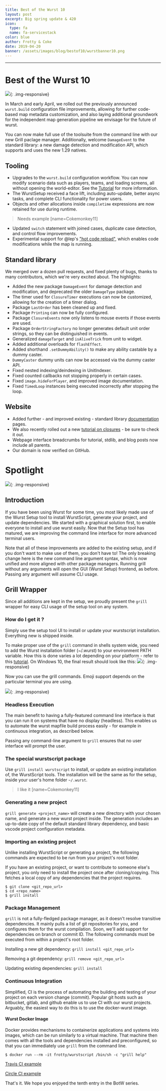 ```yaml
---
title: Best of the Wurst 10
layout: post
excerpt: Big spring update & 420
icon:
  type: fa
  name: fa-servicestack
color: blue
author: Frotty & Coke
date: 2019-04-20
banner: /assets/images/blog/bestof10/wurstbanner10.png
---
```

------

Best of the Wurst 10
===
![](/assets/images/blog/bestof10/wurstbanner10.png){: .img-responsive}

In March and early April, we rolled out the previously announced `wurst.build` configuration file improvements, allowing for further code-based map metadata customization, and also laying additional groundwork for the independent map generation pipeline we envisage for the future of wurst.

You can now make full use of the toolsuite from the command line with our new Grill paclage manager. Additionally, welcome `DamageEvent` to the standard library: a new damage detection and modification API, which supports and uses the new 1.29 natives.

Tooling
---
* Upgrades to the `wurst.build` configuration workflow. You can now modify scenario data such as players, teams, and loading screens, all without opening the world-editor. See the [Tutorial](https://wurstlang.org/tutorials/wurstbuild.html) for more information.
* The WurstSetup received a face lift, including auto-update, better async tasks, and complete CLI functionality for power users.
* Objects and other allocations inside `compiletime` expressions are now retained for use during runtime.
> Needs example
> [name=Cokemonkey11]
* Updated `switch` statement with joined cases, duplicate case detection, and control flow improvements.
* Experimental support for @lep's ["hot code reload"](https://wurstlang.org/tutorials/jhcr.html), which enables code modifications while the map is running.

Standard library
---

We merged over a dozen pull requests, and fixed plenty of bugs, thanks to many contributors, which we're very excited about. The highlights:

* Added the new package `DamageEvent` for damage detection and modification, and deprecated the older `DamageType` package.
* The timer used for `ClosureTimer` executions can now be customized, allowing for the creation of a timer dialog.
* Package `LastOrder` has been cleaned up and fixed.
* Package `Printing` can now be fully configured.
* Package `ClosureEvents` now only listens to mouse events if those events are used.
* Package `OrderStringFactory` no longer generates default unit order strings, so they can be distinguished in events.
* Generalized `damageTarget` and `isAliveTrick` from unit to widget.
* Added additional overloads for `flashEffect`.
* Added shorthand `.setDummyAbility()` to make any ability castable by a dummy caster.
* `DummyCaster` dummy units can now be accessed via the dummy caster API.
* Fixed nested indexing/deindexing in UnitIndexer.
* Fixed counted callbacks not stopping properly in certain cases.
* Fixed `image.hideForPlayer`, and improved image documentation.
* Fixed `TimedLoop` instances being executed incorrectly after stopping the loop.

Website
---
* Added further - and improved existing - standard library [documentation](https://wurstlang.org/stdlib) pages.
* We also recently rolled out a new [tutorial on closures](https://wurstlang.org/tutorials/getclose.html) - be sure to check it out.
* Webpage interface breadcrumbs for tutorial, stdlib, and blog posts now include all parents.
* Our domain is now verified on GitHub.


Spotlight
===

![](/assets/images/blog/bestof10/grillpm.jpg){: .img-responsive}

## Introduction

If you have been using Wurst for some time, you most likely made use of the Wurst Setup tool to install WurstScript, generate your project, and update dependencies. We started with a graphical solution first, to enable everyone to install and use wurst easily. Now that the Setup tool has matured, we are improving the command line interface for more advanced terminal users.

Note that all of these improvements are added to the existing setup, and if you don't want to make use of them, you don't have to! The only breaking change here is the new command line argument syntax, which is now unified and more aligned with other package managers. Running grill without any arguments will open the GUI (Wurst Setup) frontend, as before. Passing any argument will assume CLI usage.

## Grill Wrapper

Since all additions are kept in the setup, we proudly present the `grill` wrapper for easy CLI usage of the setup tool on any system.

### How do I get it ?

Simply use the setup tool UI to install or update your wurstscript installation. Everything new is shipped inside.

To make proper use of the `grill` command in shells system wide, you need to add the Wurst installation folder (~/.wurst) to your environment PATH variable. How this is done varies a lot depending on your platform - refer to this [tutorial](https://www.java.com/en/download/help/path.xml). On Windows 10, the final result should look like this:
![](https://i.imgur.com/8bFJJVT.jpg){: .img-responsive}

Now you can use the grill commands. Emoji support depends on the particular terminal you are using.

![](https://i.imgur.com/FNSBYgD.jpg){: .img-responsive}

### Headless Execution

The main benefit to having a fully-featured command line interface is that you can run it on systems that have no display (headless). This enables us to automate the wurst mapfile build process easily - for example in continuous integration, as described below.

Passing any command-line argument to `grill` ensures that no user interface will prompt the user.

### The special wurstscript package

Use `grill install wurstscript` to install, or update an existing installation of, the WurstScript tools. The installation will be the same as for the setup, inside your user's home folder `~/.wurst`.

> I like it
> [name=Cokemonkey11]

### Generating a new project

`grill generate <project_name>` will create a new directory with your chosen name, and generate a new wurst project inside. The generation includes an up-to-date copy of the default standard library dependency, and basic vscode project configuration metadata.

### Importing an existing project

Unlike installing WurstScript or generating a project, the following commands are expected to be run from your project's root folder.

If you have an existing project, or want to contribute to someone else's project, you only need to install the project once after cloning/copying. This fetches a local copy of any dependencies that the project requires.

```
$ git clone <git_repo_url>
$ cd <repo_name>
$ grill install
```

### Package Management

`grill` is not a fully-fledged package manager, as it doesn't resolve transitive dependencies.
It mainly pulls a list of git repositories for you, and configures them for the wurst compilation.
Soon, we'll add support for dependencies on branch or commit ID.
The following commands must be executed from within a project's root folder.

Installing a new git dependency:
`grill install <git_repo_url>`

Removing a git dependency:
`grill remove <git_repo_url>`

Updating existing dependencies:
`grill install`

### Continuous Integration

Simplified, CI is the process of automating the building and testing of your project on each version change (commit).
Popular git hosts such as bitbucket, gitlab, and github enable us to use CI with our wurst projects.
Arguably, the easiest way to do this is to use the docker-wurst image.

#### Wurst Docker Image

Docker provides mechanisms to containerize applications and systems into images, which can be run similarly to a virtual machine.
That machine then comes with all the tools and dependencies installed and preconfigured, so that you can immediately use `grill` from the command line.

```
$ docker run --rm -it frotty/wurstscript /bin/sh -c "grill help"
```

[Travis CI example](https://github.com/wurstscript/WurstStdlib2/blob/master/.travis.yml)

[Circle CI example](https://github.com/island-troll-tribes/island-troll-tribes/blob/master/.circleci/config.yml)

That's it. We hope you enjoyed the tenth entry in the BotW series.
